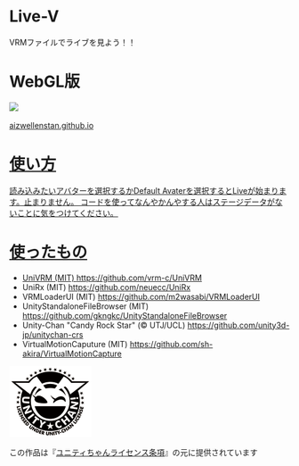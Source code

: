 # Live-V
VRMファイルでライブを見よう！！
# WebGL版

<a href="https://aizwellenstan.github.io" /><img src="Assets/LiveV/Textures/CRS_Stage.png" width="600"></a>

<a href="https://aizwellenstan.github.io" />aizwellenstan.github.io<a href="https://aizwellenstan.github.io" />

# 使い方
読み込みたいアバターを選択するかDefault Avaterを選択するとLiveが始まります。止まりません。
コードを使ってなんやかんやする人はステージデータがないことに気をつけてください。

# 使ったもの
- UniVRM (MIT) https://github.com/vrm-c/UniVRM
- UniRx (MIT) https://github.com/neuecc/UniRx
- VRMLoaderUI (MIT) https://github.com/m2wasabi/VRMLoaderUI
- UnityStandaloneFileBrowser (MIT) https://github.com/gkngkc/UnityStandaloneFileBrowser
- Unity-Chan "Candy Rock Star" (© UTJ/UCL) https://github.com/unity3d-jp/unitychan-crs
- VirtualMotionCaputure (MIT) https://github.com/sh-akira/VirtualMotionCapture

<img src="UCL2.0/License Logo/Others/png/Light_Frame.png" alt="UCL2.0">

この作品は『[ユニティちゃんライセンス条項](http://unity-chan.com/contents/license_jp/)』の元に提供されています
